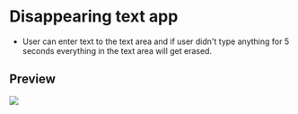 # Disappearing text app

<ul>
  <li>User can enter text to the text area and if user didn't type anything for 5 seconds everything in the text area will get erased.</li>
</ul>

<h2>Preview</h2>
<img src="https://user-images.githubusercontent.com/91461938/191664195-3c034c84-b2df-4e51-9368-05418f1ed662.gif">
